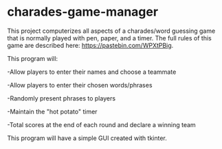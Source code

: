 # charades-game-manager
This project computerizes all aspects of a charades/word guessing game that is normally played with pen, paper, and a timer. The full rules of this game are described here: https://pastebin.com/WPXtPBig. 

This program will:

  -Allow players to enter their names and choose a teammate
  
  -Allow players to enter their chosen words/phrases
  
  -Randomly present phrases to players
  
  -Maintain the "hot potato" timer
  
  -Total scores at the end of each round and declare a winning team

This program will have a simple GUI created with tkinter.
